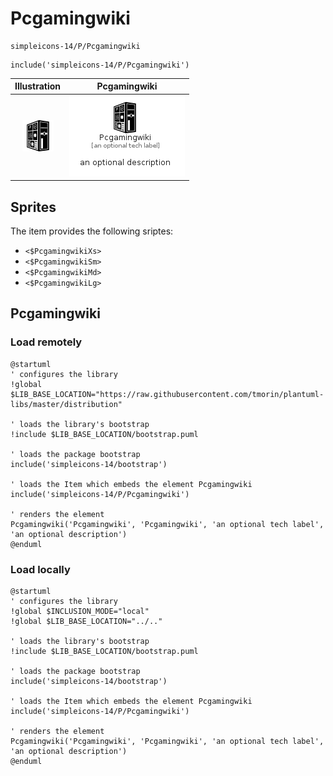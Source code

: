 # Pcgamingwiki


```text
simpleicons-14/P/Pcgamingwiki
```

```text
include('simpleicons-14/P/Pcgamingwiki')
```



| Illustration | Pcgamingwiki |
| :---: | :---: |
| ![illustration for Illustration](../../simpleicons-14/P/Pcgamingwiki.png) | ![illustration for Pcgamingwiki](../../simpleicons-14/P/Pcgamingwiki.Local.png) |



## Sprites
The item provides the following sriptes:

- `<$PcgamingwikiXs>`
- `<$PcgamingwikiSm>`
- `<$PcgamingwikiMd>`
- `<$PcgamingwikiLg>`





## Pcgamingwiki

### Load remotely
```plantuml
@startuml
' configures the library
!global $LIB_BASE_LOCATION="https://raw.githubusercontent.com/tmorin/plantuml-libs/master/distribution"

' loads the library's bootstrap
!include $LIB_BASE_LOCATION/bootstrap.puml

' loads the package bootstrap
include('simpleicons-14/bootstrap')

' loads the Item which embeds the element Pcgamingwiki
include('simpleicons-14/P/Pcgamingwiki')

' renders the element
Pcgamingwiki('Pcgamingwiki', 'Pcgamingwiki', 'an optional tech label', 'an optional description')
@enduml
```

### Load locally
```plantuml
@startuml
' configures the library
!global $INCLUSION_MODE="local"
!global $LIB_BASE_LOCATION="../.."

' loads the library's bootstrap
!include $LIB_BASE_LOCATION/bootstrap.puml

' loads the package bootstrap
include('simpleicons-14/bootstrap')

' loads the Item which embeds the element Pcgamingwiki
include('simpleicons-14/P/Pcgamingwiki')

' renders the element
Pcgamingwiki('Pcgamingwiki', 'Pcgamingwiki', 'an optional tech label', 'an optional description')
@enduml
```

